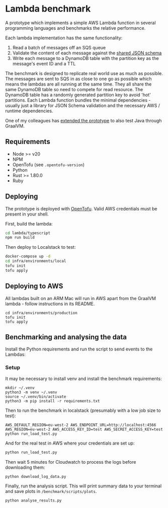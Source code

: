 # Lambda benchmark

A prototype which implements a simple AWS Lambda function in several programming languages and benchmarks the relative performance.

Each lambda implementation has the same functionality:

1. Read a batch of messages off an SQS queue
2. Validate the content of each message against the [shared JSON schema](./schema/event.json)
3. Write each message to a DynamoDB table with the partition key as the message's event ID and a TTL

The benchmark is designed to replicate real world use as much as possible.
The messages are sent to SQS in as close to one go as possible which means the lambdas are all running at the same time.
They all share the same DynamoDB table so need to compete for read resource.
The DynamoDB table has a randomly generated partition key to avoid 'hot' partitions.
Each Lambda function bundles the minimal dependencies - usually just a library for JSON Schema validation and the necessary AWS / runtime dependencies.

One of my colleagues has [extended the prototype](https://github.com/bmcgavin/lambda-benchmark) to also test Java through GraalVM.

## Requirements

- Node >= v20
- NPM
- OpenTofu (see `.opentofu-version`)
- Python
- Rust >= 1.80.0
- Ruby

## Deploying

The prototype is deployed with [OpenTofu](https://opentofu.org/).
Valid AWS credentials must be present in your shell.

First, build the lambda:

```bash
cd lambda/typescript
npm run build

```

Then deploy to Localstack to test:

```bash
docker-compose up -d
cd infra/environments/local
tofu init
tofu apply
```

## Deploying to AWS

All lambdas built on an ARM Mac will run in AWS apart from the GraalVM lambda - follow instructions in its README.

```
cd infra/environments/production
tofu init
tofu apply
```

## Benchmarking and analysing the data

Install the Python requirements and run the script to send events to the Lambdas:

### Setup

It may be necessary to install venv and install the benchmark requirements:

```
mkdir ~/.venv
python3 -m venv ~/.venv
source ~/.venv/bin/activate
python3 -m pip install -r requirements.txt
```

Then to run the benchmark in localstack (presumably with a low job size to test):

```
AWS_DEFAULT_REGION=eu-west-2 AWS_ENDPOINT_URL=http://localhost:4566 AWS_REGION=eu-west-2 AWS_ACCESS_KEY_ID=test AWS_SECRET_ACCESS_KEY=test python run_load_test.py
```

And for the real test in AWS where your credentials are set up:

```bash
python run_load_test.py
```

Then wait 5 minutes for Cloudwatch to process the logs before downloading them:

```bash
python download_log_data.py
```

Finally, run the analysis script.
This will print summary data to your terminal and save plots in `/benchmark/scripts/plots`.

```bash
python analyse_results.py
```
